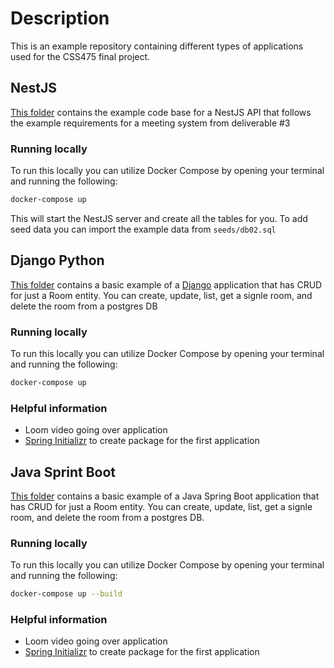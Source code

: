 # Description

This is an example repository containing different types of applications used for the CSS475 final project. 

## NestJS
[This folder](https://github.com/noslo-solutions/css475-final-project-example/tree/master/nestjs) contains the example code base for a NestJS API that follows the example requirements for a meeting system from deliverable #3

### Running locally
To run this locally you can utilize Docker Compose by opening your terminal and running the following:
```bash
docker-compose up
```
This will start the NestJS server and create all the tables for you. To add seed data you can import the example data from `seeds/db02.sql`


## Django Python

[This folder](https://github.com/noslo-solutions/css475-final-project-example/tree/master/django_example) contains a basic example of a [Django]([url](https://www.djangoproject.com/)) application that has CRUD for just a Room entity. You can create, update, list, get a signle room, and delete the room from a postgres DB

### Running locally 
To run this locally you can utilize Docker Compose by opening your terminal and running the following:
```bash
docker-compose up
```

### Helpful information
- Loom video going over application
- [Spring Initializr]((https://start.spring.io/)) to create package for the first application

## Java Sprint Boot

[This folder](https://github.com/noslo-solutions/css475-final-project-example/tree/master/java-spring-boot) contains a basic example of a Java Spring Boot application that has CRUD for just a Room entity. You can create, update, list, get a signle room, and delete the room from a postgres DB. 

### Running locally 
To run this locally you can utilize Docker Compose by opening your terminal and running the following:
```bash
docker-compose up --build
```

### Helpful information
- Loom video going over application
- [Spring Initializr](https://start.spring.io/) to create package for the first application
  
